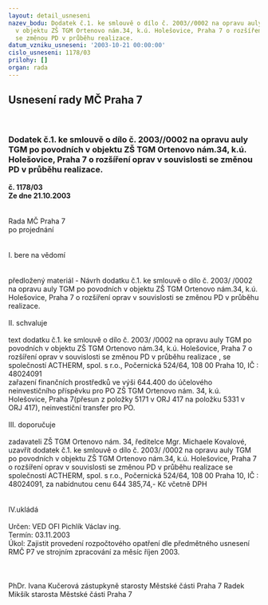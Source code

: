 ```yaml
---
layout: detail_usneseni
nazev_bodu: Dodatek č.1. ke smlouvě o dílo č. 2003//0002 na opravu auly TGM po povodních
  v objektu ZŠ TGM Ortenovo nám.34, k.ú. Holešovice, Praha 7 o rozšíření oprav v souvislosti
  se změnou PD v průběhu realizace.
datum_vzniku_usneseni: '2003-10-21 00:00:00'
cislo_usneseni: 1178/03
prilohy: []
organ: rada
---
```

<div id="ucUsn_pList" class="usn">
	<span><h2>Usnesení rady MČ Praha 7 </h2>
<br></span><div class="standBody">
<span><h3>Dodatek č.1. ke smlouvě o dílo č. 2003//0002 na opravu auly TGM po povodních v objektu ZŠ TGM Ortenovo nám.34, k.ú. Holešovice, Praha 7 o rozšíření oprav v souvislosti se změnou PD v průběhu realizace.</h3></span><div class="center">
		<strong>č. 1178/03</strong><br>
	</div>
<div class="center">
		<strong>Ze dne 21.10.2003</strong><br><br>
	</div>
<br>Rada MČ Praha 7<br>po projednání<br><br><br>I.	bere na vědomí<br><br> <br>předložený materiál - Návrh dodatku č.1. ke smlouvě o dílo č. 2003/ /0002 na opravu auly TGM po povodních v objektu ZŠ TGM Ortenovo nám.34, k.ú. Holešovice, Praha 7 o rozšíření oprav v souvislosti se změnou PD v průběhu realizace.<br><br>II.  schvaluje <br><br>text dodatku č.1. ke smlouvě o dílo č. 2003/ /0002 na opravu auly TGM po povodních v objektu ZŠ TGM Ortenovo nám.34, k.ú. Holešovice, Praha 7 o rozšíření oprav v souvislosti se změnou PD v průběhu realizace , se společností ACTHERM, spol. s r.o., Počernická 524/64, 108 00 Praha 10, IČ : 48024091<br>zařazení finančních prostředků ve výši 644.400 do účelového neinvestičního příspěvku pro PO ZŠ TGM Ortenovo nám. 34, k.ú. Holešovice, Praha 7(přesun z položky 5171 v ORJ 417 na položku 5331 v ORJ 417), neinvestiční transfer pro PO.<br><br>III. doporučuje<br><br>zadavateli ZŠ TGM Ortenovo nám. 34, ředitelce Mgr. Michaele Kovalové, uzavřít dodatek č.1. ke smlouvě o dílo č. 2003/ /0002 na opravu auly TGM po povodních v objektu ZŠ TGM Ortenovo nám.34, k.ú. Holešovice, Praha 7 o rozšíření oprav v souvislosti se změnou PD v průběhu realizace se společností  ACTHERM, spol. s r.o., Počernická 524/64, 108 00 Praha 10, IČ : 48024091, za nabídnutou cenu 644 385,74,- Kč včetně DPH<br><br>	<br>IV.ukládá <br><br>Určen:	VED OFI Pichlík Václav ing.<br>Termín: 03.11.2003<br>Úkol:	Zajistit provedení rozpočtového opatření dle předmětného usnesení RMČ P7 ve strojním zpracování za měsíc říjen 2003.<br> <br><br>	<br>PhDr. Ivana Kučerová zástupkyně starosty Městské části Praha 7	 Radek Mikšík starosta Městské části Praha 7<br>	<br><br>
</div>
</div>